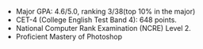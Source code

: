 
- Major GPA: 4.6/5.0, ranking 3/38(top 10% in the major)
- CET-4 (College English Test Band 4): 648 points.
- National Computer Rank Examination (NCRE) Level 2.
- Proficient Mastery of Photoshop
